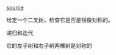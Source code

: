 [source](https://github.com/paopao2/leetcode-js/blob/master/Symmetric%20Tree.js)

给定一个二叉树，检查它是否是镜像对称的。

递归和迭代

它的左子树和右子树两棵树是对称的

